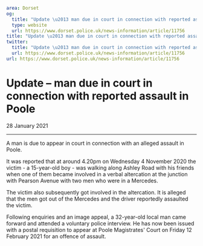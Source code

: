 ```yaml
area: Dorset
og:
  title: "Update \u2013 man due in court in connection with reported assault in Poole"
  type: website
  url: https://www.dorset.police.uk/news-information/article/11756
title: "Update \u2013 man due in court in connection with reported assault in Poole |"
twitter:
  title: "Update \u2013 man due in court in connection with reported assault in Poole"
  url: https://www.dorset.police.uk/news-information/article/11756
url: https://www.dorset.police.uk/news-information/article/11756
```

# Update – man due in court in connection with reported assault in Poole

28 January 2021

* * *

A man is due to appear in court in connection with an alleged assault in Poole.

It was reported that at around 4.20pm on Wednesday 4 November 2020 the victim - a 15-year-old boy - was walking along Ashley Road with his friends when one of them became involved in a verbal altercation at the junction with Pearson Avenue with two men who were in a Mercedes.

The victim also subsequently got involved in the altercation. It is alleged that the men got out of the Mercedes and the driver reportedly assaulted the victim.

Following enquiries and an image appeal, a 32-year-old local man came forward and attended a voluntary police interview. He has now been issued with a postal requisition to appear at Poole Magistrates' Court on Friday 12 February 2021 for an offence of assault.
